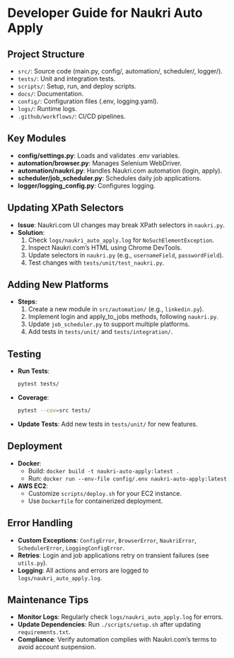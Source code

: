 # Developer Guide for Naukri Auto Apply

## Project Structure
- `src/`: Source code (main.py, config/, automation/, scheduler/, logger/).
- `tests/`: Unit and integration tests.
- `scripts/`: Setup, run, and deploy scripts.
- `docs/`: Documentation.
- `config/`: Configuration files (.env, logging.yaml).
- `logs/`: Runtime logs.
- `.github/workflows/`: CI/CD pipelines.

## Key Modules
- **config/settings.py**: Loads and validates .env variables.
- **automation/browser.py**: Manages Selenium WebDriver.
- **automation/naukri.py**: Handles Naukri.com automation (login, apply).
- **scheduler/job_scheduler.py**: Schedules daily job applications.
- **logger/logging_config.py**: Configures logging.

## Updating XPath Selectors
- **Issue**: Naukri.com UI changes may break XPath selectors in `naukri.py`.
- **Solution**:
  1. Check `logs/naukri_auto_apply.log` for `NoSuchElementException`.
  2. Inspect Naukri.com’s HTML using Chrome DevTools.
  3. Update selectors in `naukri.py` (e.g., `usernameField`, `passwordField`).
  4. Test changes with `tests/unit/test_naukri.py`.

## Adding New Platforms
- **Steps**:
  1. Create a new module in `src/automation/` (e.g., `linkedin.py`).
  2. Implement login and apply_to_jobs methods, following `naukri.py`.
  3. Update `job_scheduler.py` to support multiple platforms.
  4. Add tests in `tests/unit/` and `tests/integration/`.

## Testing
- **Run Tests**:
   ```bash
   pytest tests/
   ```
- **Coverage**:
   ```bash
   pytest --cov=src tests/
   ```
- **Update Tests**: Add new tests in `tests/unit/` for new features.

## Deployment
- **Docker**:
  - Build: `docker build -t naukri-auto-apply:latest .`
  - Run: `docker run --env-file config/.env naukri-auto-apply:latest`
- **AWS EC2**:
  - Customize `scripts/deploy.sh` for your EC2 instance.
  - Use `Dockerfile` for containerized deployment.

## Error Handling
- **Custom Exceptions**: `ConfigError`, `BrowserError`, `NaukriError`, `SchedulerError`, `LoggingConfigError`.
- **Retries**: Login and job applications retry on transient failures (see `utils.py`).
- **Logging**: All actions and errors are logged to `logs/naukri_auto_apply.log`.

## Maintenance Tips
- **Monitor Logs**: Regularly check `logs/naukri_auto_apply.log` for errors.
- **Update Dependencies**: Run `./scripts/setup.sh` after updating `requirements.txt`.
- **Compliance**: Verify automation complies with Naukri.com’s terms to avoid account suspension.
